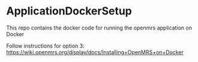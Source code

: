 # ApplicationDockerSetup
This repo contains the docker code for running the openmrs application on Docker


Follow instructions for option 3:
https://wiki.openmrs.org/display/docs/Installing+OpenMRS+on+Docker
